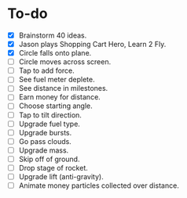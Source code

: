 # To-do

- [x] Brainstorm 40 ideas.
- [x] Jason plays Shopping Cart Hero, Learn 2 Fly.
- [x] Circle falls onto plane.
- [ ] Circle moves across screen.
- [ ] Tap to add force.
- [ ] See fuel meter deplete.
- [ ] See distance in milestones.
- [ ] Earn money for distance.
- [ ] Choose starting angle.
- [ ] Tap to tilt direction.
- [ ] Upgrade fuel type.
- [ ] Upgrade bursts.
- [ ] Go pass clouds.
- [ ] Upgrade mass.
- [ ] Skip off of ground.
- [ ] Drop stage of rocket.
- [ ] Upgrade lift (anti-gravity).
- [ ] Animate money particles collected over distance.
